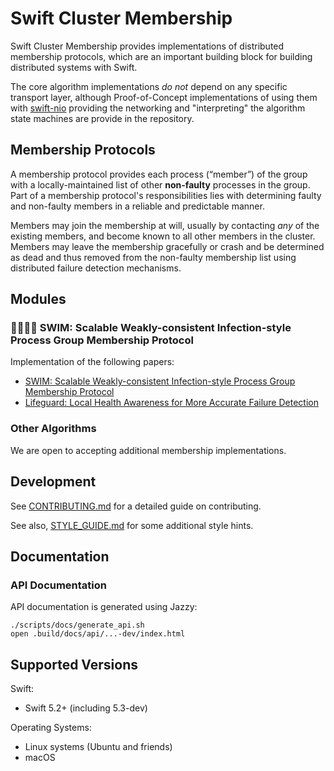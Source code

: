 # Swift Cluster Membership

Swift Cluster Membership provides implementations of distributed membership protocols, which are an important building block for building distributed systems with Swift.

The core algorithm implementations _do not_ depend on any specific transport layer, although Proof-of-Concept implementations of using them with [swift-nio](https://github.com/apple/swift-nio) providing the networking and "interpreting" the algorithm state machines are provide in the repository.

## Membership Protocols

A membership protocol provides each process (“member”) of the group with a locally-maintained list of other **non-faulty** processes in the group. 
Part of a membership protocol's responsibilities lies with determining faulty and non-faulty members in a reliable and predictable manner. 

Members may join the membership at will, usually by contacting _any_ of the existing members, and become known to all other members in the cluster.
Members may leave the membership gracefully or crash and be determined as dead and thus removed from the non-faulty membership list using distributed failure detection mechanisms.

## Modules

### 🏊‍♂️🏊‍♀️ SWIM: Scalable Weakly-consistent Infection-style Process Group Membership Protocol

Implementation of the following papers:

- [SWIM: Scalable Weakly-consistent Infection-style Process Group Membership Protocol](https://www.cs.cornell.edu/projects/Quicksilver/public_pdfs/SWIM.pdf)
- [Lifeguard: Local Health Awareness for More Accurate Failure Detection](https://arxiv.org/abs/1707.00788)

### Other Algorithms

We are open to accepting additional membership implementations.

## Development

See [CONTRIBUTING.md](CONTRIBUTING.md) for a detailed guide on contributing.

See also, [STYLE_GUIDE.md](STYLE_GUIDE.md) for some additional style hints.

## Documentation

### API Documentation

API documentation is generated using Jazzy:

```
./scripts/docs/generate_api.sh
open .build/docs/api/...-dev/index.html
```

## Supported Versions

Swift: 

- Swift 5.2+ (including 5.3-dev)

Operating Systems:

- Linux systems (Ubuntu and friends)
- macOS
